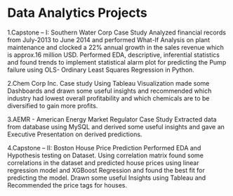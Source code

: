 # Data Analytics Projects

1.Capstone – I: Southern Water Corp Case Study
   Analyzed financial records from July-2013 to June 2014 and performed What-If Analysis on plant maintenance and clocked a 22% annual growth in the sales revenue      which is approx.16 million USD. Performed EDA, descriptive,  inferential statistics and found trends to implement statistical alarm plot for predicting the Pump    failure using OLS- Ordinary Least Squares Regression in Python.

2.Chem Corp Inc. Case study 
     Using Tableau Visualization made some Dashboards and drawn some useful insights and recommended which industry had lowest overall profitability and which            chemicals are to be diversified to gain more profits. 

3.AEMR - American Energy Market Regulator Case Study
      Extracted data from database using MySQL and derived some useful             insights and gave an Executive Presentation on derived predictions. 

4.Capstone – II: Boston House Price Prediction
     Performed EDA and Hypothesis testing on Dataset. Using correlation matrix found some correlations in the dataset and predicted house 
     prices using linear regression model and XGBoost Regression and found the best fit for predicting the model.
     Drawn some useful Insights using Tableau and Recommended the price tags for houses.

